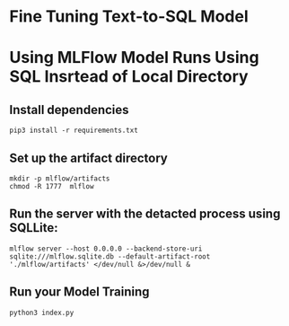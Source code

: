 # Fine Tuning Text-to-SQL Model

# Using MLFlow Model Runs Using SQL Insrtead of Local Directory
## Install dependencies
`pip3 install -r requirements.txt`

## Set up the artifact directory
```
mkdir -p mlflow/artifacts
chmod -R 1777  mlflow
```

## Run the server with the detacted process using SQLLite:
`mlflow server --host 0.0.0.0 --backend-store-uri sqlite:///mlflow.sqlite.db --default-artifact-root './mlflow/artifacts' </dev/null &>/dev/null &`

## Run your Model Training 
`python3 index.py`